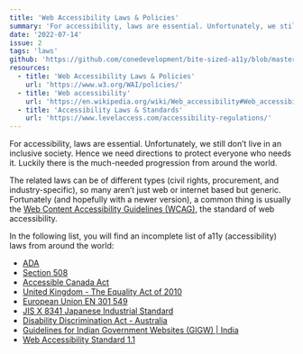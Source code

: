 ```yaml
---
title: 'Web Accessibility Laws & Policies'
summary: 'For accessibility, laws are essential. Unfortunately, we still don’t live in an inclusive society.'
date: '2022-07-14'
issue: 2
tags: 'laws'
github: 'https://github.com/conedevelopment/bite-sized-a11y/blob/master/src/posts/web-accessibility-laws-policies.md'
resources:
  - title: 'Web Accessibility Laws & Policies'
    url: 'https://www.w3.org/WAI/policies/'
  - title: 'Web accessibility'
    url: 'https://en.wikipedia.org/wiki/Web_accessibility#Web_accessibility_legislation'
  - title: 'Accessibility Laws & Standards'
    url: 'https://www.levelaccess.com/accessibility-regulations/'
---
```


For accessibility, laws are essential. Unfortunately, we still don’t live in an inclusive society. Hence we need directions to protect everyone who needs it. Luckily there is the much-needed progression from around the world.

The related laws can be of different types (civil rights, procurement, and industry-specific), so many aren’t just web or internet based but generic. Fortunately (and hopefully with a newer version), a common thing is usually the [Web Content Accessibility Guidelines (WCAG)](https://www.w3.org/WAI/standards-guidelines/wcag/), the standard of web accessibility.

In the following list, you will find an incomplete list of a11y (accessibility) laws from around the world:

- [ADA](https://beta.ada.gov/)
- [Section 508](https://www.section508.gov/)
- [Accessible Canada Act](https://www.canada.ca/en/employment-social-development/programs/accessible-people-disabilities/act-summary.html)
- [United Kingdom - The Equality Act of 2010](https://www.legislation.gov.uk/ukpga/2010/15/contents)
- [European Union EN 301 549](https://www.etsi.org/deliver/etsi_en/301500_301599/301549/03.02.01_60/en_301549v030201p.pdf)
- [JIS X 8341 Japanese Industrial Standard](https://www.levelaccess.com/accessibility-regulations/japanese-industrial-standard/)
- [Disability Discrimination Act - Australia](https://humanrights.gov.au/our-work/disability-rights/brief-guide-disability-discrimination-act)
- [Guidelines for Indian Government Websites (GIGW) | India](https://guidelines.india.gov.in/)
- [Web Accessibility Standard 1.1](https://www.digital.govt.nz/standards-and-guidance/nz-government-web-standards/web-accessibility-standard-1-1/)
